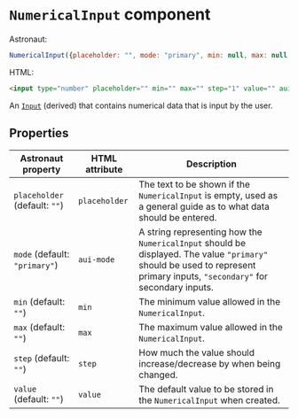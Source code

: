 # `NumericalInput` component
Astronaut:
```javascript
NumericalInput({placeholder: "", mode: "primary", min: null, max: null, step: 1, value: ""}) ()
```

HTML:
```html
<input type="number" placeholder="" min="" max="" step="1" value="" aui-mode="primary">
```

An [`Input`](input.md) (derived) that contains numerical data that is input by the user.

## Properties
| Astronaut property | HTML attribute | Description |
|-|-|-|
| `placeholder` (default: `""`) | `placeholder` | The text to be shown if the `NumericalInput` is empty, used as a general guide as to what data should be entered. |
| `mode` (default: `"primary"`) | `aui-mode` | A string representing how the `NumericalInput` should be displayed. The value `"primary"` should be used to represent primary inputs, `"secondary"` for secondary inputs. |
| `min` (default: `""`) | `min` | The minimum value allowed in the `NumericalInput`. |
| `max` (default: `""`) | `max` | The maximum value allowed in the `NumericalInput`. |
| `step` (default: `""`) | `step` | How much the value should increase/decrease by when being changed. |
| `value` (default: `""`) | `value` | The default value to be stored in the `NumericalInput` when created. |
